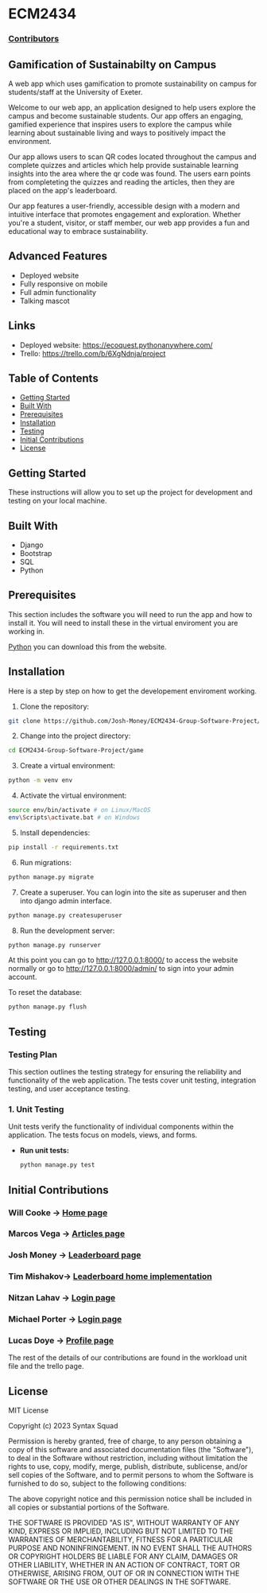 # ECM2434

### [Contributors](https://github.com/Josh-Money/ECM2434-Group-Software-Project/graphs/contributors)

## Gamification of Sustainabilty on Campus

A web app which uses gamification to promote sustainability on campus for students/staff at the University of Exeter.

Welcome to our web app, an application designed to help users explore the campus and become sustainable students. Our app offers an engaging, gamified experience that inspires users to explore the campus while learning about sustainable living and ways to positively impact the environment.

Our app allows users to scan QR codes located throughout the campus and complete quizzes and articles which help provide sustainable learning insights into the area where the qr code was found. The users earn points from completeting the quizzes and reading the articles, then they are placed on the app's leaderboard.

Our app features a user-friendly, accessible design with a modern and intuitive interface that promotes engagement and exploration. Whether you're a student, visitor, or staff member, our web app provides a fun and educational way to embrace sustainability.

## Advanced Features

- Deployed website
- Fully responsive on mobile
- Full admin functionality
- Talking mascot

## Links
- Deployed website: https://ecoquest.pythonanywhere.com/
- Trello: https://trello.com/b/6XgNdnja/project

## Table of Contents

- [Getting Started](#getting-started)
- [Built With](#built-with)
- [Prerequisites](#prerequisites)
- [Installation](#installation)
- [Testing](#testing)
- [Initial Contributions](#initial-contributions)
- [License](#license)

## Getting Started

These instructions will allow you to set up the project for development and testing on your local machine.

## Built With

- Django
- Bootstrap
- SQL
- Python

## Prerequisites

This section includes the software you will need to run the app and how to install it. You will need to install these in the virtual enviroment you are working in.

[Python](https://www.python.org/) you can download this from the website.

## Installation

Here is a step by step on how to get the developement enviroment working.

1. Clone the repository:

  ```bash
  git clone https://github.com/Josh-Money/ECM2434-Group-Software-Project/
  ```

2. Change into the project directory:

  ```bash
  cd ECM2434-Group-Software-Project/game
  ```

3. Create a virtual environment:

  ```bash
  python -m venv env
  ```

4. Activate the virtual environment:

  ```bash
  source env/bin/activate # on Linux/MacOS
  env\Scripts\activate.bat # on Windows
  ```

5. Install dependencies:

  ```bash
  pip install -r requirements.txt
  ```

6. Run migrations:

  ```bash
  python manage.py migrate
  ```

7. Create a superuser. You can login into the site as superuser and then into django admin interface.

  ```bash
  python manage.py createsuperuser
  ```

8. Run the development server:

  ```bash
  python manage.py runserver
  ```

  At this point you can go to http://127.0.0.1:8000/ to access the website normally or go to http://127.0.0.1:8000/admin/ to sign into your admin account.

To reset the database:

```bash
python manage.py flush
```

## Testing

### Testing Plan

This section outlines the testing strategy for ensuring the reliability and functionality of the web application. The tests cover unit testing, integration testing, and user acceptance testing.

### 1. Unit Testing  
Unit tests verify the functionality of individual components within the application. The tests focus on models, views, and forms.

- **Run unit tests:**
  ```bash
  python manage.py test

## Initial Contributions

### Will Cooke -> [Home page](https://github.com/Josh-Money/ECM2434-Group-Software-Project/tree/main/game/home)

### Marcos Vega -> [Articles page](https://github.com/Josh-Money/ECM2434-Group-Software-Project/tree/main/game/articles)

### Josh Money -> [Leaderboard page](https://github.com/Josh-Money/ECM2434-Group-Software-Project/tree/main/game/leaderboard)

### Tim Mishakov-> [Leaderboard home implementation](https://github.com/Josh-Money/ECM2434-Group-Software-Project/tree/main/game/home)

### Nitzan Lahav -> [Login page](https://github.com/Josh-Money/ECM2434-Group-Software-Project/tree/main/game/login)

### Michael Porter -> [Login page](https://github.com/Josh-Money/ECM2434-Group-Software-Project/tree/main/game/login)

### Lucas Doye -> [Profile page](https://github.com/Josh-Money/ECM2434-Group-Software-Project/tree/main/game/profile)

The rest of the details of our contributions are found in the workload unit file and the trello page.

## License

MIT License

Copyright (c) 2023 Syntax Squad

Permission is hereby granted, free of charge, to any person obtaining a copy of this software and associated documentation files (the "Software"), to deal in the Software without restriction, including without limitation the rights to use, copy, modify, merge, publish, distribute, sublicense, and/or sell copies of the Software, and to permit persons to whom the Software is furnished to do so, subject to the following conditions:

The above copyright notice and this permission notice shall be included in all copies or substantial portions of the Software.

THE SOFTWARE IS PROVIDED "AS IS", WITHOUT WARRANTY OF ANY KIND, EXPRESS OR IMPLIED, INCLUDING BUT NOT LIMITED TO THE WARRANTIES OF MERCHANTABILITY, FITNESS FOR A PARTICULAR PURPOSE AND NONINFRINGEMENT. IN NO EVENT SHALL THE AUTHORS OR COPYRIGHT HOLDERS BE LIABLE FOR ANY CLAIM, DAMAGES OR OTHER LIABILITY, WHETHER IN AN ACTION OF CONTRACT, TORT OR OTHERWISE, ARISING FROM, OUT OF OR IN CONNECTION WITH THE SOFTWARE OR THE USE OR OTHER DEALINGS IN THE SOFTWARE.
